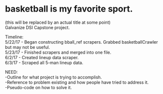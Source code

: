 # basketball is my favorite sport.
(this will be replaced by an actual title at some point)<br />
Galvanize DSI Capstone project.

Timeline: <br />
5/22/17 - Began constructing bball_ref scrapers. Grabbed basketballCrawler but may not be useful.<br />
5/23/17 - Finished scrapers and merged into one file.<br />
6/2/17 - Created lineup data scraper.<br />
6/3/17 - Scraped all 5-man lineup data.<br />


NEED: <br />
-Outline for what project is trying to accomplish.<br />
-Reference to problem existing and how people have tried to address it.<br />
-Pseudo-code on how to solve it.<br />
